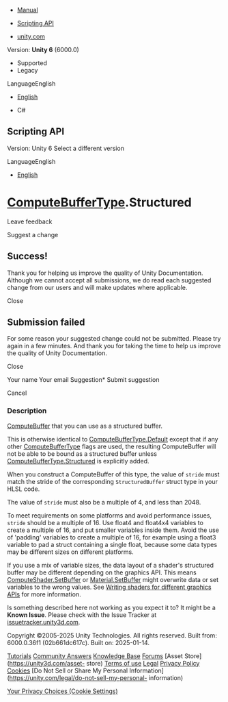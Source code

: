 [ ]()

  * [Manual](../Manual/index.html)
  * [Scripting API](../ScriptReference/index.html)

  * [unity.com](https://unity.com/)

Version: **Unity 6** (6000.0)

  * Supported
  * Legacy

LanguageEnglish

  * [English]()

  * C#

[ ](https://docs.unity3d.com)

## Scripting API

Version: Unity 6 Select a different version

LanguageEnglish

  * [English]()

#  [ComputeBufferType](ComputeBufferType.html).Structured

Leave feedback

Suggest a change

## Success!

Thank you for helping us improve the quality of Unity Documentation. Although
we cannot accept all submissions, we do read each suggested change from our
users and will make updates where applicable.

Close

## Submission failed

For some reason your suggested change could not be submitted. Please <a>try
again</a> in a few minutes. And thank you for taking the time to help us
improve the quality of Unity Documentation.

Close

Your name Your email Suggestion* Submit suggestion

Cancel

[ ]()

### Description

[ComputeBuffer](ComputeBuffer.html) that you can use as a structured buffer.

This is otherwise identical to
[ComputeBufferType.Default](ComputeBufferType.Default.html) except that if any
other [ComputeBufferType](ComputeBufferType.html) flags are used, the
resulting ComputeBuffer will not be able to be bound as a structured buffer
unless [ComputeBufferType.Structured](ComputeBufferType.Structured.html) is
explicitly added.  
  
When you construct a ComputeBuffer of this type, the value of `stride` must
match the stride of the corresponding `StructuredBuffer` struct type in your
HLSL code.  
  
The value of `stride` must also be a multiple of 4, and less than 2048.  
  
To meet requirements on some platforms and avoid performance issues, `stride`
should be a multiple of 16. Use float4 and float4x4 variables to create a
multiple of 16, and put smaller variables inside them. Avoid the use of
'padding' variables to create a multiple of 16, for example using a float3
variable to pad a struct containing a single float, because some data types
may be different sizes on different platforms.  
  
If you use a mix of variable sizes, the data layout of a shader's structured
buffer may be different depending on the graphics API. This means
[ComputeShader.SetBuffer](ComputeShader.SetBuffer.html) or
[Material.SetBuffer](Material.SetBuffer.html) might overwrite data or set
variables to the wrong values. See [Writing shaders for different graphics
APIs](../Manual/SL-PlatformDifferences.html) for more information.

Is something described here not working as you expect it to? It might be a
**Known Issue**. Please check with the Issue Tracker at
[issuetracker.unity3d.com](https://issuetracker.unity3d.com).

Copyright ©2005-2025 Unity Technologies. All rights reserved. Built from:
6000.0.36f1 (02b661dc617c). Built on: 2025-01-14.

[Tutorials](https://unity3d.com/learn) [Community
Answers](https://answers.unity3d.com) [Knowledge
Base](https://support.unity3d.com/hc/en-us)
[Forums](https://forum.unity3d.com) [Asset Store](https://unity3d.com/asset-
store) [Terms of use](https://docs.unity3d.com/Manual/TermsOfUse.html)
[Legal](https://unity.com/legal) [Privacy
Policy](https://unity.com/legal/privacy-policy)
[Cookies](https://unity.com/legal/cookie-policy) [Do Not Sell or Share My
Personal Information](https://unity.com/legal/do-not-sell-my-personal-
information)

[Your Privacy Choices (Cookie Settings)](javascript:void\(0\);)


